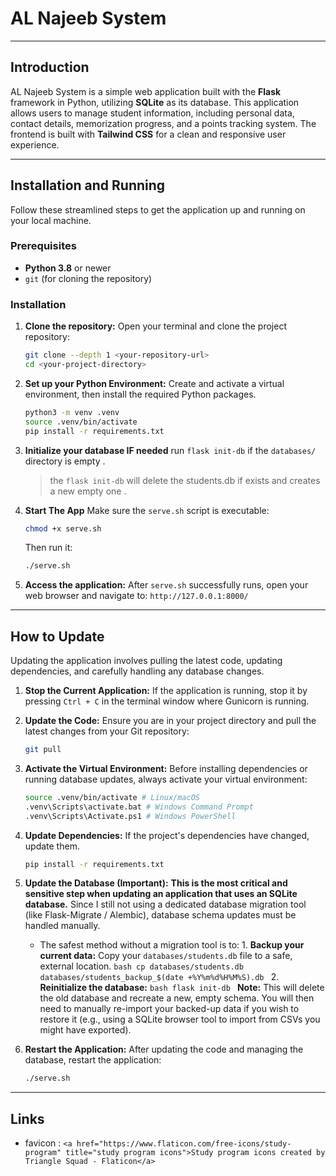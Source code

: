 # AL Najeeb System

---

## Introduction

AL Najeeb System is a simple web application built with the **Flask** framework in Python, utilizing **SQLite** as its database. This application allows users to manage student information, including personal data, contact details, memorization progress, and a points tracking system. The frontend is built with **Tailwind CSS** for a clean and responsive user experience.

---

## Installation and Running

Follow these streamlined steps to get the application up and running on your local machine.

### Prerequisites

* **Python 3.8** or newer
* `git` (for cloning the repository)

### Installation

1.  **Clone the repository:**
    Open your terminal and clone the project repository:
    ```bash
    git clone --depth 1 <your-repository-url>
    cd <your-project-directory>
    ```

2.  **Set up your Python Environment:**
    Create and activate a virtual environment, then install the required Python packages.
    ```bash
    python3 -m venv .venv
    source .venv/bin/activate
    pip install -r requirements.txt
    ```

3.  **Initialize your database IF needed**
    run `flask init-db` if the `databases/` directory is empty .
    > the `flask init-db` will delete the students.db if exists and creates a new empty one .

4.  **Start The App**
    Make sure the `serve.sh` script is executable:
    ```bash
    chmod +x serve.sh
    ```
    Then run it:
    ```bash
    ./serve.sh
    ```

5.  **Access the application:**
    After `serve.sh` successfully runs, open your web browser and navigate to:
    `http://127.0.0.1:8000/`

---

## How to Update

Updating the application involves pulling the latest code, updating dependencies, and carefully handling any database changes.

1.  **Stop the Current Application:**
    If the application is running, stop it by pressing `Ctrl + C` in the terminal window where Gunicorn is running.

2.  **Update the Code:**
    Ensure you are in your project directory and pull the latest changes from your Git repository:
    ```bash
    git pull
    ```

3.  **Activate the Virtual Environment:**
    Before installing dependencies or running database updates, always activate your virtual environment:
    ```bash
    source .venv/bin/activate # Linux/macOS
    .venv\Scripts\activate.bat # Windows Command Prompt
    .venv\Scripts\Activate.ps1 # Windows PowerShell
    ```

4.  **Update Dependencies:**
    If the project's dependencies have changed, update them.
    ```bash
    pip install -r requirements.txt 
    ```

5.  **Update the Database (Important):**
    **This is the most critical and sensitive step when updating an application that uses an SQLite database.**
    Since I still not using a dedicated database migration tool (like Flask-Migrate / Alembic), database schema updates must be handled manually.
    * The safest method without a migration tool is to:
            1.  **Backup your current data:** Copy your `databases/students.db` file to a safe, external location.
                ```bash
                cp databases/students.db databases/students_backup_$(date +%Y%m%d%H%M%S).db
                ```
            2.  **Reinitialize the database:**
                ```bash
                flask init-db
                ```
                **Note:** This will delete the old database and recreate a new, empty schema. You will then need to manually re-import your backed-up data if you wish to restore it (e.g., using a SQLite browser tool to import from CSVs you might have exported).

6.  **Restart the Application:**
    After updating the code and managing the database, restart the application:
    ```bash
    ./serve.sh
    ```
---

## Links
- favicon : `<a href="https://www.flaticon.com/free-icons/study-program" title="study program icons">Study program icons created by Triangle Squad - Flaticon</a>`
